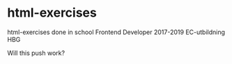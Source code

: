# html-exercises
html-exercises done in school Frontend Developer 2017-2019 EC-utbildning HBG

Will this push work?
